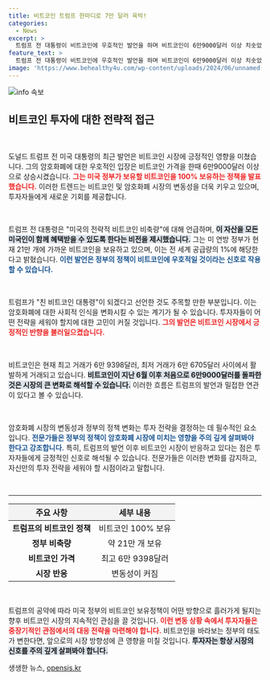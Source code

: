 ```yaml
---
title: 비트코인 트럼프 한마디로 7만 달러 육박!
categories:
  - News
excerpt: >
  트럼프 전 대통령이 비트코인에 우호적인 발언을 하며 비트코인이 6만9000달러 이상 치솟았다! 그는 미국 정부의 비트코인 보유 정책을 선언, 이를 국가 자산으로 활용하겠다고 밝혀 시장이 요동치고 있다. 클릭하고 자세히 알아보세요!
feature_text: >
  트럼프 전 대통령이 비트코인에 우호적인 발언을 하며 비트코인이 6만9000달러 이상 치솟았다! 그는 미국 정부의 비트코인 보유 정책을 선언, 이를 국가 자산으로 활용하겠다고 밝혀 시장이 요동치고 있다. 클릭하고 자세히 알아보세요!
image: 'https://www.behealthy4u.com/wp-content/uploads/2024/06/unnamed-file.png'
---
```


<p><img src="https://www.behealthy4u.com/wp-content/uploads/2024/06/unnamed-file.png" alt="info 속보" /></p>

<h2 data-ke-size="size26">비트코인 투자에 대한 전략적 접근</h2>

<p data-ke-size="size16">&nbsp;</p>

<p>도널드 트럼프 전 미국 대통령의 최근 발언은 비트코인 시장에 긍정적인 영향을 미쳤습니다. 그의 암호화폐에 대한 우호적인 입장은 비트코인 가격을 한때 6만9000달러 이상으로 상승시켰습니다. <b><span style="color: #ee2323;">그는 미국 정부가 보유할 비트코인을 100% 보유하는 정책을 발표했습니다.</span></b> 이러한 트렌드는 비트코인 및 암호화폐 시장의 변동성을 더욱 키우고 있으며, 투자자들에게 새로운 기회를 제공합니다.</p>

<p data-ke-size="size16">&nbsp;</p>

<p>트럼프 전 대통령은 "미국의 전략적 비트코인 비축량"에 대해 언급하며, <b><span style="background-color: #21538527;">이 자산을 모든 미국인이 함께 혜택받을 수 있도록 한다는 비전을 제시했습니다.</span></b> 그는 미 연방 정부가 현재 21만 개에 가까운 비트코인을 보유하고 있으며, 이는 전 세계 공급량의 1%에 해당한다고 밝혔습니다. <b><span style="color: #1a5490;">이런 발언은 정부의 정책이 비트코인에 우호적일 것이라는 신호로 작용할 수 있습니다.</span></b></p>

<p data-ke-size="size16">&nbsp;</p>

<p>트럼프가 "친 비트코인 대통령"이 되겠다고 선언한 것도 주목할 만한 부분입니다. 이는 암호화폐에 대한 사회적 인식을 변화시킬 수 있는 계기가 될 수 있습니다. 투자자들이 어떤 전략을 세워야 할지에 대한 고민이 커질 것입니다. <b><span style="color: #ee2323;">그의 발언은 비트코인 시장에서 긍정적인 반향을 불러일으켰습니다.</span></b></p>

<p data-ke-size="size16">&nbsp;</p>

<p>비트코인은 현재 최고 거래가 6만 9398달러, 최저 거래가 6만 6705달러 사이에서 활발하게 거래되고 있습니다. <b><span style="background-color: #21538527;">비트코인이 지난 6월 이후 처음으로 6만9000달러를 돌파한 것은 시장의 큰 변화로 해석할 수 있습니다.</span></b> 이러한 흐름은 트럼프의 발언과 밀접한 연관이 있다고 볼 수 있습니다. </p>

<p data-ke-size="size16">&nbsp;</p>

<p>암호화폐 시장의 변동성과 정부의 정책 변화는 투자 전략을 결정하는 데 필수적인 요소입니다. <b><span style="color: #1a5490;">전문가들은 정부의 정책이 암호화폐 시장에 미치는 영향을 주의 깊게 살펴봐야 한다고 강조합니다.</span></b> 특히, 트럼프의 발언 이후 비트코인 시장이 반응하고 있다는 점은 투자자들에게 긍정적인 신호로 해석될 수 있습니다. 전문가들은 이러한 변화를 감지하고, 자신만의 투자 전략을 세워야 할 시점이라고 말합니다.</p>

<p data-ke-size="size16">&nbsp;</p>

<hr />

<table style="width: 100%">
    <thead>
        <tr>
            <th style="text-align: center; background-color: #f3f3f3;"><b>주요 사항</b></th>
            <th style="text-align: center; background-color: #f3f3f3;"><b>세부 내용</b></th>
        </tr>
    </thead>
    <tbody>
        <tr>
            <td style="text-align: center; height: 17px;"><b>트럼프의 비트코인 정책</b></td>
            <td style="text-align: center; height: 17px;">비트코인 100% 보유</td>
        </tr>
        <tr>
            <td style="text-align: center; height: 17px;"><b>정부 비축량</b></td>
            <td style="text-align: center; height: 17px;">약 21만 개 보유</td>
        </tr>
        <tr>
            <td style="text-align: center; height: 17px;"><b>비트코인 가격</b></td>
            <td style="text-align: center; height: 17px;">최고 6만 9398달러</td>
        </tr>
        <tr>
            <td style="text-align: center; height: 17px;"><b>시장 반응</b></td>
            <td style="text-align: center; height: 17px;">변동성이 커짐</td>
        </tr>
    </tbody>
</table>

<p data-ke-size="size16">&nbsp;</p>

<p>트럼프의 공약에 따라 미국 정부의 비트코인 보유정책이 어떤 방향으로 흘러가게 될지는 향후 비트코인 시장의 지속적인 관심을 끌 것입니다. <b><span style="color: #ee2323;">이런 변동 상황 속에서 투자자들은 중장기적인 관점에서의 대응 전략을 마련해야 합니다.</span></b> 비트코인을 바라보는 정부의 태도가 변한다면, 앞으로의 시장 방향성에 큰 영향을 미칠 것입니다. <b><span style="background-color: #21538527;">투자자는 항상 시장의 신호를 주의 깊게 살펴봐야 합니다.</span></b></p>
생생한 뉴스, <a href="https://opensis.kr" rel="dofollow">opensis.kr</a>


